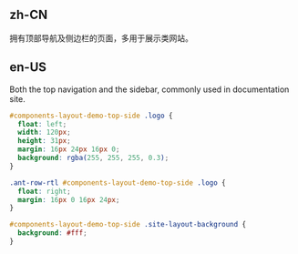 ## zh-CN

拥有顶部导航及侧边栏的页面，多用于展示类网站。

## en-US

Both the top navigation and the sidebar, commonly used in documentation site.

```css
#components-layout-demo-top-side .logo {
  float: left;
  width: 120px;
  height: 31px;
  margin: 16px 24px 16px 0;
  background: rgba(255, 255, 255, 0.3);
}

.ant-row-rtl #components-layout-demo-top-side .logo {
  float: right;
  margin: 16px 0 16px 24px;
}

#components-layout-demo-top-side .site-layout-background {
  background: #fff;
}
```
